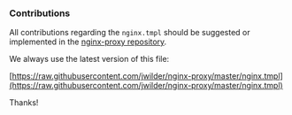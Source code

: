 ### Contributions

All contributions regarding the `nginx.tmpl` should be suggested or implemented in the [nginx-proxy repository](https://raw.githubusercontent.com/jwilder/nginx-proxy).

We always use the latest version of this file:

[https://raw.githubusercontent.com/jwilder/nginx-proxy/master/nginx.tmpl](https://raw.githubusercontent.com/jwilder/nginx-proxy/master/nginx.tmpl)

Thanks!
